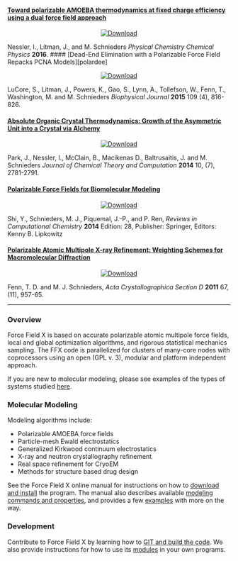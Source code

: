 #### [Toward polarizable AMOEBA thermodynamics at fixed charge efficiency using a dual force field approach][dualff]

<p align="center">
<a href="download.html"><img src="images/DualFF.png" alt="Download"/></a>
</p>
Nessler, I., Litman, J., and M. Schnieders
<i>Physical Chemistry Chemical Physics</i>
<b>2016</b>.
#### [Dead-End Elimination with a Polarizable Force Field Repacks PCNA Models][polardee]

<p align="center">
<a href="download.html"><img src="images/pcna.png" alt="Download"/></a>
</p>
LuCore, S., Litman, J., Powers, K., Gao, S., Lynn, A., Tollefson, W., Fenn, T., Washington, M. and M. Schnieders
<i>Biophysical Journal</i>
<b>2015</b> 109 (4), 816-826.

#### [Absolute Organic Crystal Thermodynamics: Growth of the Asymmetric Unit into a Crystal via Alchemy][xtaltherm]

<p align="center">
<a href="download.html"><img src="images/DepositionPMF.png" alt="Download"/></a>
</p>
Park, J., Nessler, I., McClain, B., Macikenas D., Baltrusaitis, J. and M. Schnieders
<i>Journal of Chemical Theory and Computation</i>
<b>2014</b> 10, (7), 2781-2791.

#### [Polarizable Force Fields for Biomolecular Modeling][amoeba]

<p align="center">
<a href="download.html"><img src="images/dnmt1.png" alt="Download"/></a>
</p>
Shi, Y., Schnieders, M. J., Piquemal, J.-P., and P. Ren, <i>Reviews in Computational Chemistry</i>
<b>2014</b> Edition: 28, Publisher: Springer, Editors: Kenny B. Lipkowitz

#### [Polarizable Atomic Multipole X-ray Refinement: Weighting Schemes for Macromolecular Diffraction][refine]

<p align="center">
<a href="download.html"><img src="images/actsite_ffx.png" alt="Download"/></a>
</p>
Fenn, T. D. and M. J. Schnieders, <i>Acta Crystallographica Section D</i>
<b>2011</b> 67, (11), 957-65.

[dualff]: http://dx.doi.org/10.1039/C6CP02595A
[polardee]: http://dx.doi.org/10.1016/j.bpj.2015.06.062
[xtaltherm]: http://dx.doi.org/10.1021/ct500180m
[amoeba]: http://dx.doi.org/10.1002/SERIES6143
[refine]: http://dx.doi.org/10.1107/S0907444911039060

---

### Overview

  Force Field X is based on accurate polarizable atomic multipole force fields,
  local and global optimization algorithms, and rigorous statistical mechanics sampling.
  The FFX code is parallelized for clusters of many-core nodes with coprocessors
  using an open (GPL v. 3), modular and platform independent approach.

  If you are new to molecular modeling, please see examples of the types of
  systems studied <a href="scope.html">here</a>.

### Molecular Modeling

  Modeling algorithms include:

  * Polarizable AMOEBA force fields
  * Particle-mesh Ewald electrostatics
  * Generalized Kirkwood continuum electrostatics
  * X-ray and neutron crystallography refinement
  * Real space refinement for CryoEM
  * Methods for structure based drug design

  See the Force Field X online manual for instructions on how to
  <a href="download.html">download and install</a> the program.
  The manual also describes available <a href="commands.html">modeling commands and properties</a>,
  and provides a few <a href="examples.html">examples</a> with more on the way.

### Development

  Contribute to Force Field X by learning how to
  <a href="source.html">GIT and build the code</a>.
  We also provide instructions for how to use its
  <a href="modules.html">modules</a> in your own programs.

  <script type="text/javascript" src="js/factoids.js"></script>
